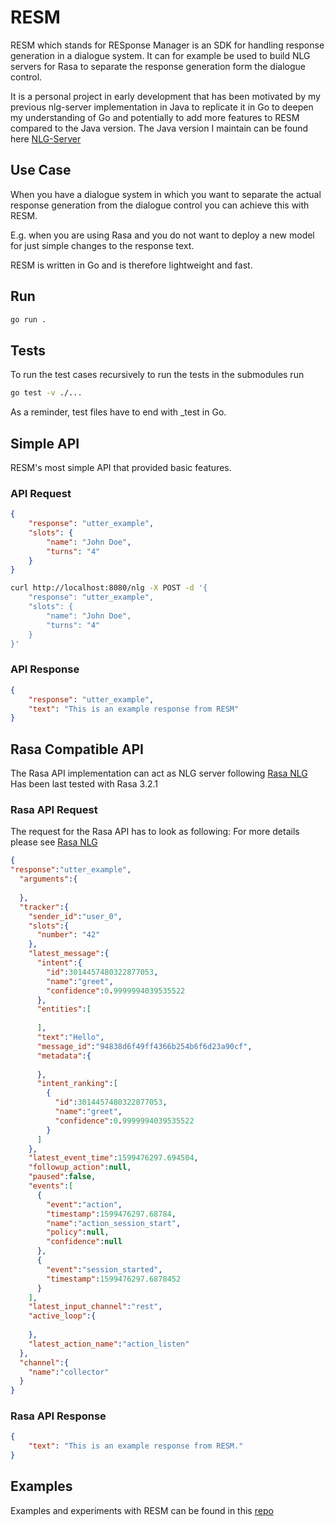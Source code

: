 # RESM

RESM which stands for RESponse Manager is an SDK for handling response generation in a dialogue system. It can
for example be used to build NLG servers for Rasa to separate the response generation form the dialogue control.

It is a personal project in early development that has been motivated by my previous nlg-server implementation in Java
to replicate it in Go to deepen my understanding of Go and potentially to add more features to RESM compared to the Java version.
The Java version I maintain can be found here [NLG-Server](https://github.com/Kai-Karren/nlg-server)

## Use Case

When you have a dialogue system in which you want to separate the actual response generation from the dialogue control you can achieve this with RESM.

E.g. when you are using Rasa and you do not want to deploy a new model for just simple changes to the response text.

RESM is written in Go and is therefore lightweight and fast.

## Run

```bash
go run .
```

## Tests

To run the test cases recursively to run the tests in the submodules run

```bash
go test -v ./...
```

As a reminder, test files have to end with _test in Go.

## Simple API

RESM's most simple API that provided basic features.

### API Request

```json
{
    "response": "utter_example",
    "slots": {
        "name": "John Doe",
        "turns": "4"
    }
}
```

```bash
curl http://localhost:8080/nlg -X POST -d '{
    "response": "utter_example",
    "slots": {
        "name": "John Doe",
        "turns": "4"
    }
}'
```

### API Response

```json
{
    "response": "utter_example",
    "text": "This is an example response from RESM"
}
```

## Rasa Compatible API

The Rasa API implementation can act as NLG server following [Rasa NLG](https://rasa.com/docs/rasa/nlg/)
Has been last tested with Rasa 3.2.1

### Rasa API Request

The request for the Rasa API has to look as following:
For more details please see [Rasa NLG](https://rasa.com/docs/rasa/nlg/)

```json
{
"response":"utter_example",
  "arguments":{
    
  },
  "tracker":{
    "sender_id":"user_0",
    "slots":{
      "number": "42"
    },
    "latest_message":{
      "intent":{
        "id":3014457480322877053,
        "name":"greet",
        "confidence":0.9999994039535522
      },
      "entities":[
        
      ],
      "text":"Hello",
      "message_id":"94838d6f49ff4366b254b6f6d23a90cf",
      "metadata":{
        
      },
      "intent_ranking":[
        {
          "id":3014457480322877053,
          "name":"greet",
          "confidence":0.9999994039535522
        }
      ]
    },
    "latest_event_time":1599476297.694504,
    "followup_action":null,
    "paused":false,
    "events":[
      {
        "event":"action",
        "timestamp":1599476297.68784,
        "name":"action_session_start",
        "policy":null,
        "confidence":null
      },
      {
        "event":"session_started",
        "timestamp":1599476297.6878452
      }
    ],
    "latest_input_channel":"rest",
    "active_loop":{
      
    },
    "latest_action_name":"action_listen"
  },
  "channel":{
    "name":"collector"
  }
}
```

### Rasa API Response

```json
{
    "text": "This is an example response from RESM."
}
```

## Examples

Examples and experiments with RESM can be found in this [repo](https://github.com/Kai-Karren/resm-examples)
